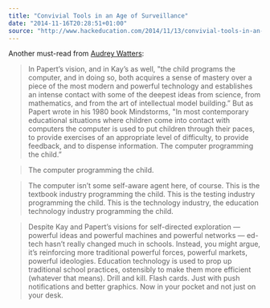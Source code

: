```yaml
---
title: "Convivial Tools in an Age of Surveillance"
date: "2014-11-16T20:28:51+01:00"
source: "http://www.hackeducation.com/2014/11/13/convivial-tools-in-an-age-of-surveillance/"
---
```


Another must-read from [Audrey Watters](http://www.hackeducation.com/):

> In Papert’s vision, and in Kay’s as well, "the child programs the computer, and in doing so, both acquires a sense of mastery over a piece of the most modern and powerful technology and establishes an intense contact with some of the deepest ideas from science, from mathematics, and from the art of intellectual model building.” But as Papert wrote in his 1980 book Mindstorms, "In most contemporary educational situations where children come into contact with computers the computer is used to put children through their paces, to provide exercises of an appropriate level of difficulty, to provide feedback, and to dispense information. The computer programming the child.”

> The computer programming the child.

> The computer isn’t some self-aware agent here, of course. This is the textbook industry programming the child. This is the testing industry programming the child. This is the technology industry, the education technology industry programming the child.

> Despite Kay and Papert’s visions for self-directed exploration — powerful ideas and powerful machines and powerful networks — ed-tech hasn’t really changed much in schools. Instead, you might argue, it’s reinforcing more traditional powerful forces, powerful markets, powerful ideologies. Education technology is used to prop up traditional school practices, ostensibly to make them more efficient (whatever that means). Drill and kill. Flash cards. Just with push notifications and better graphics. Now in your pocket and not just on your desk.
